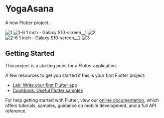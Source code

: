 # YogaAsana

A new Flutter project.

![1](https://github.com/imranjeet/Exercise-App/assets/48348342/f0a3a2dd-8189-4b2c-8983-3859dfdefe38)
![1-6 1 inch - Galaxy S10-screen__1](https://github.com/imranjeet/Exercise-App/assets/48348342/3c1f43c8-2ada-43fe-aa5e-1439350075c8)
![2](https://github.com/imranjeet/Exercise-App/assets/48348342/bfee53c6-a188-4b4f-916c-2454e2e9430f)
![2-6 1 inch - Galaxy S10-screen__2](https://github.com/imranjeet/Exercise-App/assets/48348342/2387ef1d-00dd-4f86-9efd-229f75b59e8a)
![3](https://github.com/imranjeet/Exercise-App/assets/48348342/7166e592-5337-4eea-94e4-495d99341e3e)

## Getting Started

This project is a starting point for a Flutter application.

A few resources to get you started if this is your first Flutter project:

- [Lab: Write your first Flutter app](https://flutter.dev/docs/get-started/codelab)
- [Cookbook: Useful Flutter samples](https://flutter.dev/docs/cookbook)

For help getting started with Flutter, view our
[online documentation](https://flutter.dev/docs), which offers tutorials,
samples, guidance on mobile development, and a full API reference.
